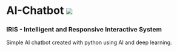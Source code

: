 # AI-Chatbot <img src="https://skillicons.dev/icons?i=python,tensorflow"/>
### IRIS - Intelligent and Responsive Interactive System
Simple AI chatbot created with python using AI and deep learning.
